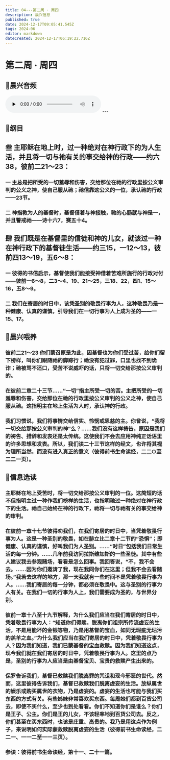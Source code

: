 ```yaml
---
title: 04---第二周 · 周四
description: 晨兴信息
published: true
date: 2024-12-17T09:05:41.545Z
tags: 2024-06
editor: markdown
dateCreated: 2024-12-17T06:19:22.716Z
---
```


# 第二周 · 周四
## 🎵晨兴音频
<audio id="audio" controls="" preload="none">
      <source id="mp3" src="/2024-06/week2/week2day4.mp3">
</audio>
---

## 📖纲目

## 叁    主耶稣在地上时，过一种绝对在神行政下的为人生活，并且将一切与衪有关的事交给神的行政——约六38，彼前二21～23：

### 一    主总是把所受的一切羞辱和伤害，交给那位在祂的行政里按公义审判的公义之神，使自己服从祂；祂信靠这公义的一位，承认祂的行政——23节。

### 二    神指教为人的基督时，基督借着与神接触，祂的心肠就与神是一，并且警戒祂——诗十六7，赛五十4。

## 肆    我们既是在基督里的信徒和神的儿女，就该过一种在神行政下的基督徒生活——约三15，一12～13，彼前四13～19，五6～8：

### 一    彼得的书信启示，基督使我们能接受神借着苦难所施行的行政对付——彼前一6～8，二3～4、19、21～25，三18、22，四1、15～16，五8～9。

### 二    我们在寄居的时日中，该凭圣别的敬畏行事为人，这种敬畏乃是一种健康、认真的谨慎，引导我们在一切行事为人上成为圣的——一15、17。

## 📖晨兴喂养

### 彼前二21～23    你们蒙召原是为此，因基督也为你们受过苦，给你们留下榜样，叫你们跟随祂的脚踪行；祂没有犯过罪，口里也找不到诡诈；祂被骂不还口，受苦不说威吓的话，只将一切交给那按公义审判的。

### 在彼前二章二十三节……“一切”指主所受一切的苦。主把所受的一切羞辱和伤害，交给那位在祂的行政里按公义审判的公义之神，使自己服从祂。这指明主在地上生活为人时，承认神的行政。

### 我们习惯说，我们将事情交给信实、怜悯或恩慈的主。你曾说，“我将一切交给那按公义审判的神”么？……我们没有这样祷告，原因是我们的祷告、措辞和发表还是太传统。这使我们不会去应用神纯正话语里的许多思想和发表。所以，我们读二十三节这样的经文，也许将其视为理所当然，而没有进入真正的意义（彼得前书生命读经，二二○至二二一页）。

## 📖信息选读

### 主耶稣在地上受苦时，将一切交给那按公义审判的一位。这简短的话不但指明主过一种作我们榜样的生活，也指明祂过一种绝对在神行政下的生活。祂自己始终在神的行政下，祂将一切与祂有关的事交给神的审判。

### 在彼前一章十七节彼得劝我们，在我们寄居的时日中，当凭着敬畏行事为人。这是一种圣别的敬畏，如在腓立比二章十二节的“恐惧”；即健康、认真的谨慎，好叫我们为人圣别。……“时日”包括我们日常生活的每一分钟。……几年前我访问拉斯维加斯的一些圣徒。其中有些人建议我去参观赌场，看看是怎么回事。我回答说，“不，我不会去。……因为你们邀请了我，现在我同你们在这里；但我不会去看赌场。”我若去这样的地方，那一天我就有一些时间不是凭着敬畏行事为人。……我们寄居的每一分钟，都必须在敬畏中。这与圣别的行事为人有关。在我们一切的行事为人上，我们需要成为圣的，与世界分别。

### 彼前一章十八至十九节解释，为什么我们应当在我们寄居的时日中，凭着敬畏行事为人：“知道你们得赎，脱离你们祖宗所传流虚妄的生活，不是用能坏的金银等物，乃是用基督的宝血，如同无瑕疵无玷污的羔羊之血。”为什么我们应当在我们寄居的时日中，凭着敬畏行事为人？因为我们知道，我们已蒙基督的宝血救赎。因为我们知道这点，现今我们就在我们寄居的时日中，凭着敬畏行事为人。这里的点乃是，圣别的行事为人应当是由基督宝贝、宝贵的救赎产生出来的。

### 保罗告诉我们，基督已救赎我们脱离罪的咒诅和现今邪恶的世代。然而，这里彼得告诉我们，基督已救赎我们脱离虚妄的生活。放纵属世的娱乐或购买属世的衣物，乃是虚妄的。虚妄的生活也可能与我们买东西的方式有关。有些姊妹非常喜欢买东西。每周她们都到百货公司去，即使不买什么，至少也到处看看。你们不知道你们是谁么？你们是王子、公主。你们是王的儿女，不该轻率地到百货公司去。反之，你们甚至在买东西时，也该是庄重、高贵的。我乃是用这点作为例子，来说明如何实际蒙救赎脱离虚妄的生活（彼得前书生命读经，二二一、一一二至一一三页）。

### 参读：彼得前书生命读经，第十一、二十一篇。
<!-- Google tag (gtag.js) -->
<script async src="https://www.googletagmanager.com/gtag/js?id=G-1P8709Z16T"></script>
<script>
  window.dataLayer = window.dataLayer || [];
  function gtag(){dataLayer.push(arguments);}
  gtag('js', new Date());

  gtag('config', 'G-1P8709Z16T');
</script>